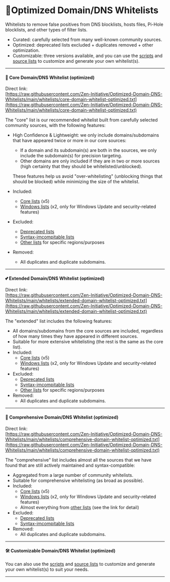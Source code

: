 # 👻Optimized Domain/DNS Whitelists

Whitelists to remove false positives from DNS blocklists, hosts files, Pi-Hole blocklists, and other types of filter lists.
- Curated: carefully selected from many well-known community sources.
- Optimized: deprecated lists excluded + duplicates removed + other optimization.
- Customizable: three versions available, and you can use the [scripts](https://github.com/Zen-Initiative/Optimized-Domain-DNS-Whitelists/tree/main/.scripts) and [source lists](https://github.com/Zen-Initiative/Optimized-Domain-DNS-Whitelists/tree/main/sources) to customize and generate your own whitelist(s).

--- 

#### 💖 Core Domain/DNS Whitelist (optimized)

Direct link:  
[https://raw.githubusercontent.com/Zen-Initiative/Optimized-Domain-DNS-Whitelists/main/whitelists/core-domain-whitelist-optimized.txt](https://raw.githubusercontent.com/Zen-Initiative/Optimized-Domain-DNS-Whitelists/main/whitelists/core-domain-whitelist-optimized.txt)

The "core" list is our recommended whitelist built from carefully selected community sources, with the following features:  
  
- High Confidence & Lightweight: we only include domains/subdomains that have appeared twice or more in our core sources:
  - If a domain and its subdomain(s) are both in the sources, we only include the subdomain(s) for precision targeting.
  - Other domains are only included if they are in two or more sources (high certainty that they should be whitelisted/unblocked).  
  
  These features help us avoid "over-whitelisting" (unblocking things that should be blocked) while minimizing the size of the whitelist.

- Included:
  - [Core lists](https://github.com/Zen-Initiative/Optimized-Domain-DNS-Whitelists/blob/main/sources/whitelists_core.txt) (x5)
  - [Windows lists](https://github.com/Zen-Initiative/Optimized-Domain-DNS-Whitelists/blob/main/sources/whitelists_windows.txt) (x2, only for Windows Update and security-related features)
- Excluded:
  - [Deprecated lists](https://github.com/Zen-Initiative/Optimized-Domain-DNS-Whitelists/blob/main/sources/whitelists_deprecated.txt)
  - [Syntax-imcompitable lists](https://github.com/Zen-Initiative/Optimized-Domain-DNS-Whitelists/blob/main/sources/whitelists_for_adblockers.txt)
  - [Other lists](https://github.com/Zen-Initiative/Optimized-Domain-DNS-Whitelists/blob/main/sources/whitelists_additional.txt) for specific regions/purposes
- Removed:
  - All duplicates and duplicate subdomains. 

--- 

#### 💕 Extended Domain/DNS Whitelist (optimized)

Direct link:  
[https://raw.githubusercontent.com/Zen-Initiative/Optimized-Domain-DNS-Whitelists/main/whitelists/extended-domain-whitelist-optimized.txt](https://raw.githubusercontent.com/Zen-Initiative/Optimized-Domain-DNS-Whitelists/main/whitelists/extended-domain-whitelist-optimized.txt)

The "extended" list includes the following features:

- All domains/subdomains from the core sources are included, regardless of how many times they have appeared in different sources.
- Suitable for more extensive whitelisting (the rest is the same as the core list).
- Included:
  - [Core lists](https://github.com/Zen-Initiative/Optimized-Domain-DNS-Whitelists/blob/main/sources/whitelists_core.txt) (x5)
  - [Windows lists](https://github.com/Zen-Initiative/Optimized-Domain-DNS-Whitelists/blob/main/sources/whitelists_windows.txt) (x2, only for Windows Update and security-related features)
- Excluded:
  - [Deprecated lists](https://github.com/Zen-Initiative/Optimized-Domain-DNS-Whitelists/blob/main/sources/whitelists_deprecated.txt)
  - [Syntax-imcompitable lists](https://github.com/Zen-Initiative/Optimized-Domain-DNS-Whitelists/blob/main/sources/whitelists_for_adblockers.txt)
  - [Other lists](https://github.com/Zen-Initiative/Optimized-Domain-DNS-Whitelists/blob/main/sources/whitelists_additional.txt) for specific regions/purposes
- Removed:
  - All duplicates and duplicate subdomains. 

--- 

#### 💞 Comprehensive Domain/DNS Whitelist (optimized)

Direct link:  
[https://raw.githubusercontent.com/Zen-Initiative/Optimized-Domain-DNS-Whitelists/main/whitelists/comprehensive-domain-whitelist-optimized.txt](https://raw.githubusercontent.com/Zen-Initiative/Optimized-Domain-DNS-Whitelists/main/whitelists/comprehensive-domain-whitelist-optimized.txt)

The "comprehensive" list includes almost all the sources that we have found that are still actively maintained and syntax-compatible:

- Aggregated from a large number of community whitelists.
- Suitable for comprehensive whitelisting (as broad as possible).
- Included:
  - [Core lists](https://github.com/Zen-Initiative/Optimized-Domain-DNS-Whitelists/blob/main/sources/whitelists_core.txt) (x5)
  - [Windows lists](https://github.com/Zen-Initiative/Optimized-Domain-DNS-Whitelists/blob/main/sources/whitelists_windows.txt) (x2, only for Windows Update and security-related features)
  - Almost everything from [other lists](https://github.com/Zen-Initiative/Optimized-Domain-DNS-Whitelists/blob/main/sources/whitelists_additional.txt) (see the link for detail)
- Excluded:
  - [Deprecated lists](https://github.com/Zen-Initiative/Optimized-Domain-DNS-Whitelists/blob/main/sources/whitelists_deprecated.txt)
  - [Syntax-imcompitable lists](https://github.com/Zen-Initiative/Optimized-Domain-DNS-Whitelists/blob/main/sources/whitelists_for_adblockers.txt)
- Removed:
  - All duplicates and duplicate subdomains. 

--- 

#### 🛠️ Customizable Domain/DNS Whitelist (optimized)

You can also use the [scripts](https://github.com/Zen-Initiative/Optimized-Domain-DNS-Whitelists/tree/main/.scripts) and [source lists](https://github.com/Zen-Initiative/Optimized-Domain-DNS-Whitelists/tree/main/sources) to customize and generate your own whitelist(s) to suit your needs.

---
